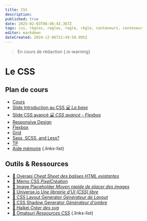 ```yaml
---
title: CSS
description: 
published: true
date: 2025-02-03T06:46:43.367Z
tags: css, règles, regles, regle, règle, conteneurs, conteneur
editor: markdown
dateCreated: 2024-12-06T22:49:58.995Z
---
```


> En cours de rédaction
{.is-warning}

# Le CSS <i class="fab fa-css3-alt"></i>
## Plan de cours
- [Cours](/css/course)
- [Slide Introduction au CSS *💻 La base*](https://hedgedoc.privatehomelab.ovh/p/qveFIVoCQ#/)
- [Slide CSS avancé *💻 CSS avancé - Flexbox*](https://hedgedoc.privatehomelab.ovh/p/DjV5MR_38#/)
- [Responsive Design](/css/responsive)
- [Flexbox](/css/flexbox)
- [Grid](/css/grid)
- [Sass, SCSS, and Less?](/css/scss)
- [TP](/css/tp)
- [Aide mémoire](/css/summary)
{.links-list}

## Outils & Ressources
- [📜 Overapi *Cheat Sheet des balises HTML existantes*](https://overapi.com/css)
- [📜 Mémo CSS *PixelCréation*](https://www.pixelcrea.com/ressources/memo-css3.pdf)
- [📜 Image Placeholder *Moyen rapide de placer des images*](https://placehold.co)
- [📜 Universe.io *Une librairie d'UI (CSS) libre*](https://uiverse.io)
- [📜 CSS Layout Generator *Générateur de Layout*](https://layout.bradwoods.io)
- [📜 CSS Shadow Generator *Générateur d'ombre*](https://shadows.brumm.af)
- [📜 Haikei *Créer des svg*](https://haikei.app)
- [📜 Omatsuri *Ressources CSS*](https://omatsuri.app)
{.links-list}



